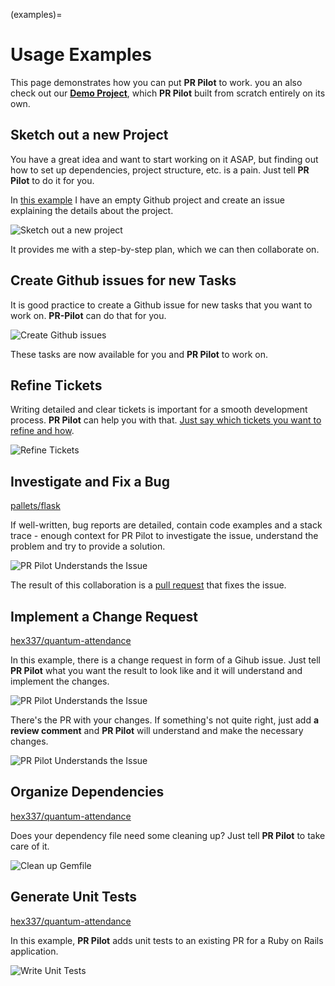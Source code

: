 (examples)=
# Usage Examples

This page demonstrates how you can put **PR Pilot** to work. you an also check out 
our **[Demo Project](https://github.com/mlamina/what-about-jobs)**, which **PR Pilot** built from scratch entirely on its own.

## Sketch out a new Project

You have a great idea and want to start working on it ASAP, but finding out how to set up
dependencies, project structure, etc. is a pain. Just tell **PR Pilot** to do it for you.

In [this example](https://github.com/mlamina/what-about-jobs/issues/1) I have an empty Github project
and create an issue explaining the details about the project. 

![Sketch out a new project](img/example_sketch_project.png)

It provides me with a step-by-step plan, which we can then collaborate on.


## Create Github issues for new Tasks
It is good practice to create a Github issue for new tasks that you want to work on.
**PR-Pilot** can do that for you.

![Create Github issues](img/example_create_issues.png)

These tasks are now available for you and **PR Pilot** to work on.

## Refine Tickets
Writing detailed and clear tickets is important for a smooth development process.
**PR Pilot** can help you with that. [Just say which tickets you want to refine and how](https://github.com/mlamina/what-about-jobs/issues/1#issuecomment-2002192680).

![Refine Tickets](img/example_refine_tickets.png)

## Investigate and Fix a Bug

[pallets/flask](https://github.com/PR-Pilot-AI/demo-flask/issues/2)

If well-written, bug reports are detailed, contain code examples and a stack trace - enough context for PR Pilot to investigate the issue,
understand the problem and try to provide a solution.

![PR Pilot Understands the Issue](img/example1.png)

The result of this collaboration is a [pull request](https://github.com/PR-Pilot-AI/demo-flask/pull/3) that fixes the issue.

## Implement a Change Request

[hex337/quantum-attendance](https://github.com/hex337/quantum-attendance/issues/10)

In this example, there is a change request in form of a Gihub issue.
Just tell **PR Pilot** what you want the result to look like and it will understand and implement the changes.

![PR Pilot Understands the Issue](img/example2.png)

There's the PR with your changes. If something's not quite right,
just add **a review comment** and **PR Pilot** will understand and make the necessary changes.


![PR Pilot Understands the Issue](img/example3.png)


## Organize Dependencies

[hex337/quantum-attendance](https://github.com/hex337/quantum-attendance/pull/79#issuecomment-1994839218)

Does your dependency file need some cleaning up? Just tell **PR Pilot** to take care of it.

![Clean up Gemfile](img/example_gemfile.png)

## Generate Unit Tests

[hex337/quantum-attendance](https://github.com/hex337/quantum-attendance/pull/78#issuecomment-1992749255)

In this example, **PR Pilot** adds unit tests to an existing PR for a Ruby on Rails application.

![Write Unit Tests](img/example_unit_tests.png)